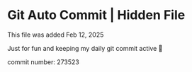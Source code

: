 # Git Auto Commit | Hidden File

This file was added Feb 12, 2025

Just for fun and keeping my daily git commit active 🤪

commit number: 273523
